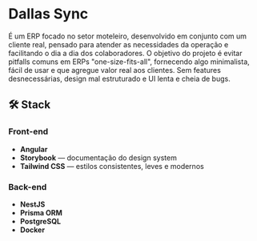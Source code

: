 # Dallas Sync

É um ERP focado no setor moteleiro, desenvolvido em conjunto com um cliente real, pensado para atender as necessidades da operação e facilitando o dia a dia dos colaboradores.
O objetivo do projeto é evitar pitfalls comuns em ERPs "one-size-fits-all", fornecendo algo minimalista, fácil de usar e que agregue valor real aos clientes. Sem features desnecessárias, design mal estruturado e UI lenta e cheia de bugs.

## 🛠️ Stack

### Front-end

- **Angular**
- **Storybook** — documentação do design system
- **Tailwind CSS** — estilos consistentes, leves e modernos

### Back-end

- **NestJS**
- **Prisma ORM**
- **PostgreSQL**
- **Docker**
